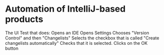 # Automation of IntelliJ-based products
The UI Test that does:
Opens an IDE
Opens Settings
Chooses "Version Control" and then "Changelists"
Selects the checkbox that is called "Create changelists automatically"
Checks that it is selected.
Clicks on the OK button
